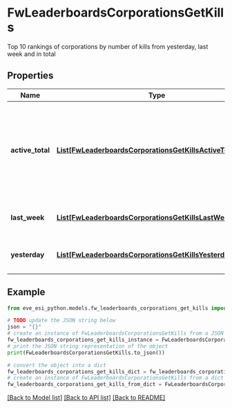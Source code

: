 # FwLeaderboardsCorporationsGetKills

Top 10 rankings of corporations by number of kills from yesterday, last week and in total

## Properties

Name | Type | Description | Notes
------------ | ------------- | ------------- | -------------
**active_total** | [**List[FwLeaderboardsCorporationsGetKillsActiveTotalInner]**](FwLeaderboardsCorporationsGetKillsActiveTotalInner.md) | Top 10 ranking of corporations active in faction warfare by total kills. A corporation is considered \&quot;active\&quot; if they have participated in faction warfare in the past 14 days | 
**last_week** | [**List[FwLeaderboardsCorporationsGetKillsLastWeekInner]**](FwLeaderboardsCorporationsGetKillsLastWeekInner.md) | Top 10 ranking of corporations by kills in the past week | 
**yesterday** | [**List[FwLeaderboardsCorporationsGetKillsYesterdayInner]**](FwLeaderboardsCorporationsGetKillsYesterdayInner.md) | Top 10 ranking of corporations by kills in the past day | 

## Example

```python
from eve_esi_python.models.fw_leaderboards_corporations_get_kills import FwLeaderboardsCorporationsGetKills

# TODO update the JSON string below
json = "{}"
# create an instance of FwLeaderboardsCorporationsGetKills from a JSON string
fw_leaderboards_corporations_get_kills_instance = FwLeaderboardsCorporationsGetKills.from_json(json)
# print the JSON string representation of the object
print(FwLeaderboardsCorporationsGetKills.to_json())

# convert the object into a dict
fw_leaderboards_corporations_get_kills_dict = fw_leaderboards_corporations_get_kills_instance.to_dict()
# create an instance of FwLeaderboardsCorporationsGetKills from a dict
fw_leaderboards_corporations_get_kills_from_dict = FwLeaderboardsCorporationsGetKills.from_dict(fw_leaderboards_corporations_get_kills_dict)
```
[[Back to Model list]](../README.md#documentation-for-models) [[Back to API list]](../README.md#documentation-for-api-endpoints) [[Back to README]](../README.md)


